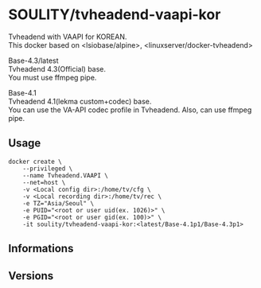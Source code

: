 # SOULITY/tvheadend-vaapi-kor
Tvheadend with VAAPI for KOREAN. \
This docker based on <lsiobase/alpine>, <linuxserver/docker-tvheadend>

Base-4.3/latest \
Tvheadend 4.3(Official) base. \
You must use ffmpeg pipe.

Base-4.1 \
Tvheadend 4.1(lekma custom+codec) base. \
You can use the VA-API codec profile in Tvheadend.
Also, can use ffmpeg pipe.

## Usage

```
docker create \
    --privileged \
    --name Tvheadend.VAAPI \
    --net=host \
    -v <Local config dir>:/home/tv/cfg \
    -v <Local recording dir>:/home/tv/rec \
    -e TZ="Asia/Seoul" \
    -e PUID="<root or user uid(ex. 1026)>" \
    -e PGID="<root or user gid(ex. 100)>" \
    -it soulity/tvheadend-vaapi-kor:<latest/Base-4.1p1/Base-4.3p1>
```

## Informations

## Versions
